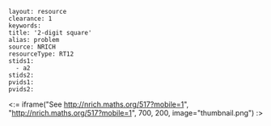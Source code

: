 ````
layout: resource
clearance: 1
keywords:
title: '2-digit square'
alias: problem
source: NRICH
resourceType: RT12
stids1: 
  - a2
stids2:
pvids1:
pvids2:

````

<:= iframe("See http://nrich.maths.org/517?mobile=1", "http://nrich.maths.org/517?mobile=1", 700, 200, image="thumbnail.png") :>

